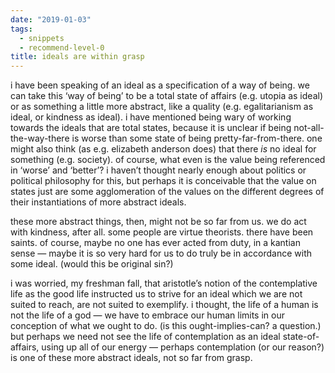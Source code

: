 ```yaml
---
date: "2019-01-03"
tags: 
  - snippets
  - recommend-level-0
title: ideals are within grasp
---
```

<!-- # january 3: ideals are within grasp -->

i have been speaking of an ideal as a specification of a way of being. we can take this ‘way of being’ to be a total state of affairs (e.g. utopia as ideal) or as something a little more abstract, like a quality (e.g. egalitarianism as ideal, or kindness as ideal). i have mentioned being wary of working towards the ideals that are total states, because it is unclear if being not-all-the-way-there is worse than some state of being pretty-far-from-there. one might also think (as e.g. elizabeth anderson does) that there *is* no ideal for something (e.g. society). of course, what even is the value being referenced in ‘worse’ and ‘better’? i haven’t thought nearly enough about politics or political philosophy for this, but perhaps it is conceivable that the value on states just are some agglomeration of the values on the different degrees of their instantiations of more abstract ideals.

these more abstract things, then, might not be so far from us. we do act with kindness, after all. some people are virtue theorists. there have been saints. of course, maybe no one has ever acted from duty, in a kantian sense — maybe it is so very hard for us to do truly be in accordance with some ideal. (would this be original sin?)

i was worried, my freshman fall, that aristotle’s notion of the contemplative life as the good life instructed us to strive for an ideal which we are not suited to reach, are not suited to exemplify. i thought, the life of a human is not the life of a god — we have to embrace our human limits in our conception of what we ought to do. (is this ought-implies-can? a question.) but perhaps we need not see the life of contemplation as an ideal state-of-affairs, using up all of our energy — perhaps contemplation (or our reason?) is one of these more abstract ideals, not so far from grasp.
